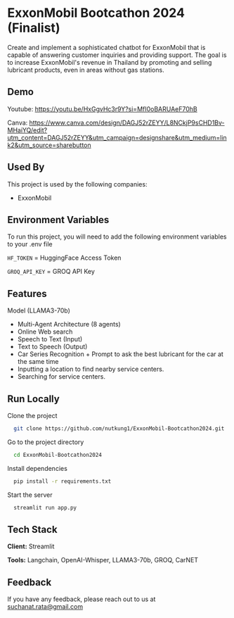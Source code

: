 
# ExxonMobil Bootcathon 2024 (Finalist)

Create and implement a sophisticated chatbot for ExxonMobil that is capable of answering customer inquiries and providing support. The goal is to increase ExxonMobil's revenue in Thailand by promoting and selling lubricant products, even in areas without gas stations.


## Demo

Youtube: https://youtu.be/HxGgvHc3r9Y?si=MfI0oBARUAeF70hB

Canva: https://www.canva.com/design/DAGJ52rZEYY/L8NCkjP9sCHD1Bv-MHaiYQ/edit?utm_content=DAGJ52rZEYY&utm_campaign=designshare&utm_medium=link2&utm_source=sharebutton


## Used By

This project is used by the following companies:

- ExxonMobil


## Environment Variables

To run this project, you will need to add the following environment variables to your .env file

`HF_TOKEN` = HuggingFace Access Token

`GROQ_API_KEY` = GROQ API Key


## Features

Model (LLAMA3-70b)
- Multi-Agent Architecture (8 agents)
- Online Web search
- Speech to Text (Input)
- Text to Speech (Output)
- Car Series Recognition + Prompt to ask the best lubricant for the car at the same time
- Inputting a location to find nearby service centers.
- Searching for service centers.


## Run Locally

Clone the project

```bash
  git clone https://github.com/nutkung1/ExxonMobil-Bootcathon2024.git
```

Go to the project directory

```bash
  cd ExxonMobil-Bootcathon2024
```

Install dependencies

```bash
  pip install -r requirements.txt
```

Start the server

```bash
  streamlit run app.py
```


## Tech Stack

**Client:** Streamlit

**Tools:** Langchain, OpenAI-Whisper, LLAMA3-70b, GROQ, CarNET


## Feedback

If you have any feedback, please reach out to us at suchanat.rata@gmail.com

